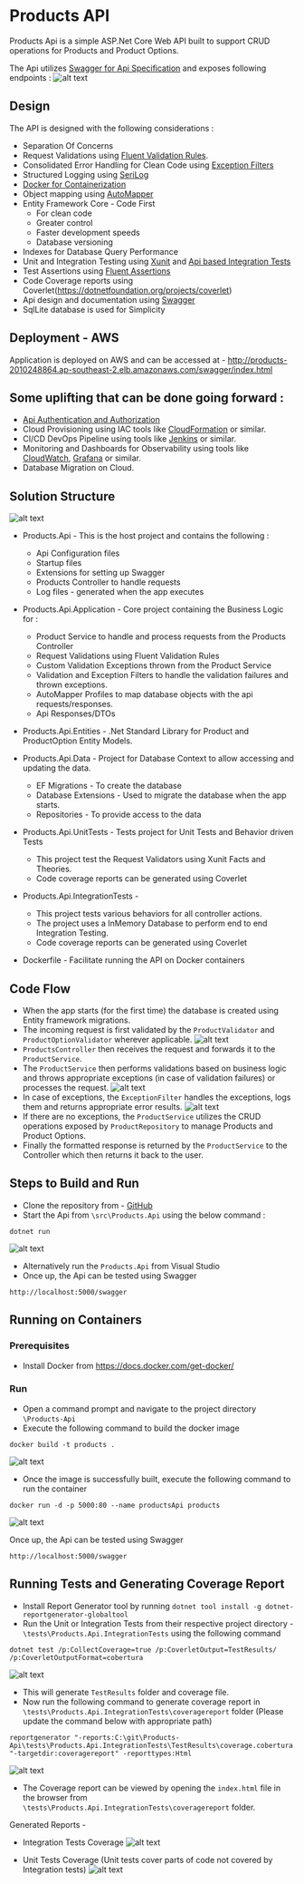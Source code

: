 # Products API

Products Api is a simple ASP.Net Core Web API built to support CRUD operations for Products and Product Options.

The Api utilizes [Swagger for Api Specification](https://swagger.io/) and exposes following endpoints :
![alt text](https://github.com/anbansal27/Products-Api/blob/master/images/SwaggerApiSpecification.jpg)

## Design
The API is designed with the following considerations :
* Separation Of Concerns
* Request Validations using [Fluent Validation Rules](https://fluentvalidation.net/).
* Consolidated Error Handling for Clean Code using [Exception Filters](https://docs.microsoft.com/en-us/aspnet/core/mvc/controllers/filters?view=aspnetcore-3.1)
* Structured Logging using [SeriLog](https://serilog.net/)
* [Docker for Containerization](https://www.docker.com/)
* Object mapping using [AutoMapper](https://automapper.org/)
* Entity Framework Core - Code First
	* For clean code 
	* Greater control
	* Faster development speeds 
	* Database versioning
* Indexes for Database Query Performance
* Unit and Integration Testing using [Xunit](https://xunit.net/) and [Api based Integration Tests](https://docs.microsoft.com/en-us/aspnet/core/test/integration-tests?view=aspnetcore-3.1)
* Test Assertions using [Fluent Assertions](https://fluentassertions.com/)
* Code Coverage reports using Coverlet(https://dotnetfoundation.org/projects/coverlet)
* Api design and documentation using [Swagger](https://swagger.io/)
* SqlLite database is used for Simplicity

## Deployment - AWS
Application is deployed on AWS and can be accessed at - 
http://products-2010248864.ap-southeast-2.elb.amazonaws.com/swagger/index.html

## Some uplifting that can be done going forward :
* [Api Authentication and Authorization](https://docs.microsoft.com/en-us/dotnet/architecture/microservices/secure-net-microservices-web-applications/)
* Cloud Provisioning using IAC tools like [CloudFormation](https://aws.amazon.com/cloudformation/) or similar.
* CI/CD DevOps Pipeline using tools like [Jenkins](https://www.jenkins.io/) or similar.
* Monitoring and Dashboards for Observability using tools like [CloudWatch](https://aws.amazon.com/cloudwatch/), [Grafana](https://grafana.com/) or similar.
* Database Migration on Cloud.

## Solution Structure 
![alt text](https://github.com/anbansal27/Products-Api/blob/master/images/SolutionStructure.jpg)

* Products.Api - This is the host project and contains the following :
	* Api Configuration files
	* Startup files 
	* Extensions for setting up Swagger
	* Products Controller to handle requests
	* Log files - generated when the app executes

* Products.Api.Application - Core project containing the Business Logic for :
	* Product Service to handle and process requests from the Products Controller 
	* Request Validations using Fluent Validation Rules
	* Custom Validation Exceptions thrown from the Product Service
	* Validation and Exception Filters to handle the validation failures and thrown exceptions.
	* AutoMapper Profiles to map database objects with the api requests/responses.
	* Api Responses/DTOs

* Products.Api.Entities - .Net Standard Library for Product and ProductOption Entity Models.

* Products.Api.Data - Project for Database Context to allow accessing and updating the data. 	
	* EF Migrations - To create the database
	* Database Extensions - Used to migrate the database when the app starts.
	* Repositories - To provide access to the data

* Products.Api.UnitTests - Tests project for Unit Tests and Behavior driven Tests
	* This project test the Request Validators using Xunit Facts and Theories.
	* Code coverage reports can be generated using Coverlet

* Products.Api.IntegrationTests - 
	* This project tests various behaviors for all controller actions. 
	* The project uses a InMemory Database to perform end to end Integration Testing.
	* Code coverage reports can be generated using Coverlet
	
* Dockerfile - Facilitate running the API on Docker containers

## Code Flow
* When the app starts (for the first time) the database is created using Entity framework migrations.   
* The incoming request is first validated by the `ProductValidator` and `ProductOptionValidator` wherever applicable.
![alt text](https://github.com/anbansal27/Products-Api/blob/master/images/Validation.jpg)
* `ProductsController` then receives the request and forwards it to the `ProductService`.
* The `ProductService` then performs validations based on business logic and throws appropriate exceptions (in case of validation failures) or processes the request.
![alt text](https://github.com/anbansal27/Products-Api/blob/master/images/ServiceBehavior.jpg)
* In case of exceptions, the `ExceptionFilter` handles the exceptions, logs them and returns appropriate error results.
![alt text](https://github.com/anbansal27/Products-Api/blob/master/images/ExceptionHandling.jpg)
* If there are no exceptions, the `ProductService` utilizes the CRUD operations exposed by `ProductRepository` to manage Products and Product Options.
* Finally the formatted response is returned by the `ProductService` to the Controller which then returns it back to the user.

## Steps to Build and Run

* Clone the repository from - [GitHub](https://github.com/anbansal27/Products-Api.git)
* Start the Api from `\src\Products.Api` using the below command : 
```
dotnet run
```
![alt text](https://github.com/anbansal27/Products-Api/blob/master/images/ExecuteApp.jpg)
* Alternatively run the `Products.Api` from Visual Studio 
* Once up, the Api can be tested using Swagger
```
http://localhost:5000/swagger
```
## Running on Containers
### Prerequisites
* Install Docker from https://docs.docker.com/get-docker/

### Run
* Open a command prompt and navigate to the project directory `\Products-Api`
* Execute the following command to build the docker image
```
docker build -t products .

```
![alt text](https://github.com/anbansal27/Products-Api/blob/master/images/BuildDockerImage.jpg)

* Once the image is successfully built, execute the following command to run the container
```
docker run -d -p 5000:80 --name productsApi products

```
![alt text](https://github.com/anbansal27/Products-Api/blob/master/images/RunDockerContainer.jpg)

Once up, the Api can be tested using Swagger

```
http://localhost:5000/swagger
```
## Running Tests and Generating Coverage Report
* Install Report Generator tool by running `dotnet tool install -g dotnet-reportgenerator-globaltool`
* Run the Unit or Integration Tests from their respective project directory - `\tests\Products.Api.IntegrationTests` using the following command
```
dotnet test /p:CollectCoverage=true /p:CoverletOutput=TestResults/ /p:CoverletOutputFormat=cobertura
```
![alt text](https://github.com/anbansal27/Products-Api/blob/master/images/IntegrationTests.jpg)

* This will generate `TestResults` folder and coverage file.
* Now run the following command to generate coverage report in `\tests\Products.Api.IntegrationTests\coveragereport` folder (Please update the command below with appropriate path)

```
reportgenerator "-reports:C:\git\Products-Api\tests\Products.Api.IntegrationTests\TestResults\coverage.cobertura.xml" "-targetdir:coveragereport" -reporttypes:Html
```

![alt text](https://github.com/anbansal27/Products-Api/blob/master/images/IntegrationTestsCoverage.jpg)

* The Coverage report can be viewed by opening the `index.html` file in the browser from `\tests\Products.Api.IntegrationTests\coveragereport` folder.

Generated Reports - 
* Integration Tests Coverage
![alt text](https://github.com/anbansal27/Products-Api/blob/master/images/IntegrationTestsReport.jpg)

* Unit Tests Coverage (Unit tests cover parts of code not covered by Integration tests)
![alt text](https://github.com/anbansal27/Products-Api/blob/master/images/UnitTestReport.png)
